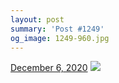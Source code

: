 ```yaml
---
layout: post
summary: 'Post #1249'
og_image: 1249-960.jpg
---
```


<p>
  <time>
    <a href="/1249">December 6, 2020</a>
  </time>
  <a href="/1249">
    <img src="{{ site.assets_url }}/1249-480.jpg" srcset="{{ site.assets_url }}/1249-240.jpg 240w, {{ site.assets_url }}/1249-480.jpg 480w, {{ site.assets_url }}/1249-720.jpg 720w, {{ site.assets_url }}/1249-960.jpg 960w" sizes="(min-width: 700px) 50vw, calc(100vw - 2rem)" />
  </a>
</p>
